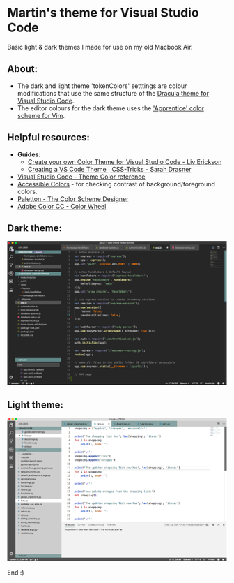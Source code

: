 # Martin's theme for Visual Studio Code

Basic light & dark themes I made for use on my old Macbook Air.

## About:
* The dark and light theme 'tokenColors' setttings are colour modifications that use the same structure of the [Dracula theme for Visual Studio Code](https://github.com/dracula/visual-studio-code).
* The editor colours for the dark theme uses the ['Apprentice' color scheme for Vim](https://github.com/romainl/Apprentice).

## Helpful resources:
* **Guides**:
    * [Create your own Color Theme for Visual Studio Code - Liv Erickson](https://livierickson.com/blog/create-your-own-color-theme-for-visual-studio-code/)
    * [Creating a VS Code Theme | CSS-Tricks - Sarah Drasner](https://css-tricks.com/creating-a-vs-code-theme/)
* [Visual Studio Code - Theme Color reference](https://code.visualstudio.com/api/references/theme-color)
* [Accessible Colors](http://accessible-colors.com) - for checking contrast of background/foreground colors.
* [Paletton - The Color Scheme Designer](http://paletton.com)
* [Adobe Color CC - Color Wheel](https://color.adobe.com/create/color-wheel/)

## Dark theme:
![Dark theme preview](vscode-dark-theme-preview.png)

## Light theme:
![Light theme preview](vscode-light-theme-preview.png)

End :)
